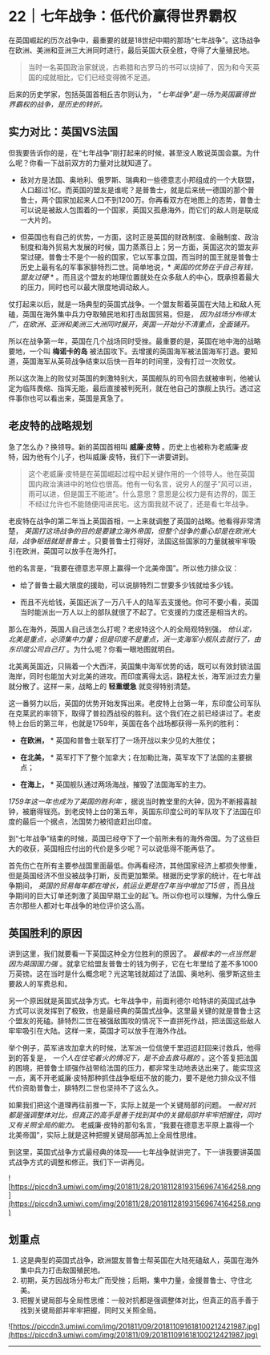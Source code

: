 # 22｜七年战争：低代价赢得世界霸权

在英国崛起的历次战争中，最重要的就是18世纪中期的那场“七年战争”。这场战争在欧洲、美洲和亚洲三大洲同时进行，最后英国大获全胜，夺得了大量殖民地。

> 当时一名英国政治家就说，古希腊和古罗马的书可以烧掉了，因为和今天英国的成就相比，它们已经变得微不足道。

后来的历史学家，包括英国首相丘吉尔则认为， *“七年战争”是一场为英国赢得世界霸权的战争，是历史的转折。*

## 实力对比：英国VS法国

但我要告诉你的是，在“七年战争”刚打起来的时候，甚至没人敢说英国会赢。为什么呢？你看一下战前双方的力量对比就知道了。

* 敌对方是法国、奥地利、俄罗斯、瑞典和一些德意志小邦组成的一个大联盟，人口超过1亿。而英国的盟友是谁呢？是普鲁士，就是后来统一德国的那个普鲁士，两个国家加起来人口不到1200万。你再看双方在地图上的态势，普鲁士可以说是被敌人包围着的一个国家，英国又孤悬海外，而它们的敌人则是联成一大片的。

* 但英国也有自己的优势，一方面，这时正是英国的财政制度、金融制度、政治制度和海外贸易大发展的时候，国力蒸蒸日上；另一方面，英国这次的盟友非常过硬。普鲁士不是个一般的国家，它以军事立国，而当时的国王就是普鲁士历史上最有名的军事家腓特烈二世。简单地说，* *英国的优势在于自己有钱，盟友过硬* * 。而且这个盟友的地理位置就处在众多敌人的中心，既承担着最大的压力，同时也可以最大限度地调动敌人。

仗打起来以后，就是一场典型的英国式战争。一个盟友帮着英国在大陆上和敌人死磕，英国在海外集中兵力夺取殖民地和打击敌国贸易。但是， *因为战场分布得太广，在欧洲、亚洲和美洲三大洲同时展开，英国一开始分不清重点，全面铺开。*

所以在战争第一年，英国在几个战场同时受挫。最重要的是，英国在地中海的战略要地，一个叫 **梅诺卡的岛** 被法国攻下。去增援的英国海军被法国海军打退。要知道，英国海军从英荷战争结束以后快一百年的时间里，没有打过一次败仗。

所以这次海上的败仗对英国的刺激特别大，英国舰队的司令回去就被审判，他被认定为临阵畏缩、指挥无能，最后直接被判死刑，就在他自己的旗舰上执行。透过这件事你也可以看出来，英国是真急了。

## 老皮特的战略规划

急了怎么办？换领导。新的英国首相叫 **威廉·皮特** 。历史上也被称为老威廉·皮特，因为他有个儿子，也叫威廉·皮特，我们下一讲要讲到。

> 这个老威廉·皮特是在英国崛起过程中起关键作用的一个领导人。他在英国国内政治演进中的地位也很高。他有一句名言，说穷人的屋子“风可以进，雨可以进，但是国王不能进”。什么意思？意思是公权力是有边界的，国王不经过允许也不能随便闯进民宅。这方面我就不说了，还是看七年战争。

老皮特在战争的第二年当上英国首相，一上来就调整了英国的战略。他看得非常清楚， *英国打这场战争的目的是要建立海外帝国，但整个战争的重心却是在欧洲大陆，战争枢纽就是普鲁士* 。只要普鲁士打得好，法国这些国家的力量就被牢牢吸引在欧洲，英国可以放手在海外打。

他的名言是，“我要在德意志平原上赢得一个北美帝国”。所以他力排众议：

* 给了普鲁士最大限度的援助，可以说腓特烈二世要多少钱就给多少钱。

* 而且不光给钱，英国还派了一万八千人的陆军去支援他。你可不要小看，英国当时能派出一万人以上的部队就很了不起了。它支援的力度还是相当大的。

那么在海外，英国人自己该怎么打呢？老皮特这个人的全局观特别强， *他认定，北美是重点，必须集中力量；但是印度不是重点，派一支海军小舰队去就行了，由东印度公司自己打* 。为什么呢？你看一眼地图就明白。

北美离英国近，只隔着一个大西洋，英国集中海军优势的话，既可以有效封锁法国海岸，同时也能加大对北美的进攻。而印度离得太远，路程太长，海军派过去力量就分散了。这样一来，战略上的 **轻重缓急** 就变得特别清楚。

这一番努力以后，英国的优势开始发挥出来。老皮特上台第一年，东印度公司军队在克莱武的率领下，取得了普拉西战役的胜利。这个我们在之前已经讲过了。老皮特上台后的第三年，也就是1759年，英国在各个战场都获得一系列的胜利：

* **在欧洲，** * 英国和普鲁士联军打了一场开战以来少见的大胜仗；

* **在北美，** * 英军打下了整个加拿大；在加勒比海，英军攻下了法国的主要据点；

* **在海上，** * 英国舰队通过两场海战，摧毁了法国海军的主力。

 *1759年这一年也成为了英国的胜利年* ，据说当时教堂里的大钟，因为不断报喜敲钟，被磨得锃亮。到老皮特上台的第五年，英国东印度公司的军队攻下了法国在印度的最后一个据点，法国势力被彻底赶出印度。

到“七年战争”结束的时候，英国已经夺下了一个前所未有的海外帝国。为了这些巨大的收获，英国相应付出的代价是多少呢？可以说低得不能再低了。

首先伤亡在所有主要参战国里面最低。你再看经济，其他国家经济上都损失惨重，但是英国经济不但没被战争打断，反而更加繁荣。根据历史学家的统计，在七年战争期间， *英国的贸易每年都在增长，航运业更是在7年当中增加了15倍* ，而且战争期间的巨大订单还刺激了英国早期工业的起飞。所以你也可以理解，为什么像丘吉尔那些人都对七年战争的地位评价这么高。

## 英国胜利的原因

讲到这里，我们就要看一下英国这种全方位胜利的原因了。 *最根本的一点当然是因为英国国力强* 。就拿它给盟友普鲁士的钱为例子，它在七年里给了差不多1000万英镑。这在当时是什么概念呢？光这笔钱就超过了法国、奥地利、俄罗斯这些主要敌人的军费总和。

另一个原因就是英国式战争方式。七年战争中，前面利德尔·哈特讲的英国式战争方式可以说发挥到了极致，也是最经典的英国式战争。这里最关键的就是普鲁士这个盟友的死磕。腓特烈二世在被强敌围攻的情况下一直拼死作战，把法国这些敌人牢牢吸引在大陆。这样一来，英国才可以放手在海外作战。

举个例子，英军进攻加拿大的时候，法军派一位信使千里迢迢赶回来讨救兵，他得到的答复是， *一个人在住宅着火的情况下，是不会去救马厩的* 。这个答复把法国的困境，把普鲁士顽强作战带给法国的压力，都非常生动地表达出来了。能实现这一点，离不开老威廉·皮特那种抓住战争枢纽不放的能力，要不是他力排众议不惜代价资助普鲁士，腓特烈二世也坚持不了这么久。

如果我们把这个道理再往前推一下，实际上就是一个关键局部的问题。 *一般对抗都是强调整体对比，但真正的高手是善于找到其中的关键局部并牢牢把握住，同时又有关照全局的能力。* 老威廉·皮特的那句名言，“我要在德意志平原上赢得一个北美帝国”，实际上就是这种把握关键局部再加上全局性思维。

到这里，英国式战争方式最经典的体现——七年战争就讲完了。下一讲我要讲英国式战争方式的调整和修正。我们下一讲再见。

![https://piccdn3.umiwi.com/img/201811/28/201811281931569674164258.png](https://piccdn3.umiwi.com/img/201811/28/201811281931569674164258.png)

## 划重点

1. 这是典型的英国式战争，欧洲盟友普鲁士帮英国在大陆死磕敌人，英国在海外集中兵力打击敌国殖民地。
2. 初期，英方因战场分布太广而受挫；后期，集中力量，金援普鲁士、守住北美。
3. 把握关键局部与全局性思维：一般对抗都是强调整体对比，但真正的高手善于找到关键局部并牢牢把握，同时又关照全局。

![https://piccdn3.umiwi.com/img/201811/09/201811091618100212421987.jpg](https://piccdn3.umiwi.com/img/201811/09/201811091618100212421987.jpg)

---

